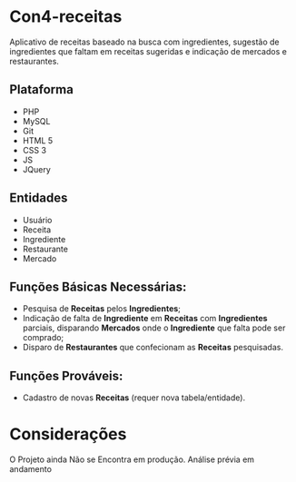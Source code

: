 # Con4-receitas

Aplicativo de receitas baseado na busca com ingredientes, sugestão de ingredientes que faltam em receitas sugeridas e indicação de mercados e restaurantes.


## Plataforma

* PHP
* MySQL
* Git
* HTML 5
* CSS 3
* JS
* JQuery

## Entidades

* Usuário
* Receita
* Ingrediente
* Restaurante
* Mercado

## Funções Básicas Necessárias:

* Pesquisa de **Receitas** pelos **Ingredientes**;
* Indicação de falta de **Ingrediente** em **Receitas** com **Ingredientes** parciais, disparando **Mercados** onde o **Ingrediente** que falta pode ser comprado;
* Disparo de **Restaurantes** que confecionam as **Receitas** pesquisadas.

## Funções Prováveis:

* Cadastro de novas **Receitas** (requer nova tabela/entidade).


# Considerações

O Projeto ainda Não se Encontra em produção. Análise prévia em andamento

